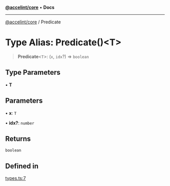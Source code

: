 [**@accelint/core**](../README.md) • **Docs**

***

[@accelint/core](../README.md) / Predicate

# Type Alias: Predicate()\<T\>

> **Predicate**\<`T`\>: (`x`, `idx`?) => `boolean`

## Type Parameters

• **T**

## Parameters

• **x**: `T`

• **idx?**: `number`

## Returns

`boolean`

## Defined in

[types.ts:7](https://github.com/gohypergiant/standard-toolkit/blob/258694cea8ed8bbd956b3cf5da47c2c9debcf127/packages/core/src/types.ts#L7)
